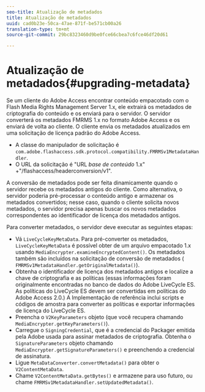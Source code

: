 ```yaml
---
seo-title: Atualização de metadados
title: Atualização de metadados
uuid: cad0b23e-50ca-47ae-871f-be571cb00a26
translation-type: tm+mt
source-git-commit: 29bc8323460d9be0fce66cbea7c6fce46df20d61

---
```



# Atualização de metadados{#upgrading-metadata}

Se um cliente do Adobe Access encontrar conteúdo empacotado com o Flash Media Rights Management Server 1.x, ele extrairá os metadados de criptografia do conteúdo e os enviará para o servidor. O servidor converterá os metadados FMRMS 1.x no formato Adobe Access e os enviará de volta ao cliente. O cliente envia os metadados atualizados em uma solicitação de licença padrão do Adobe Access.

* A classe do manipulador de solicitação é `com.adobe.flashaccess.sdk.protocol.compatibility.FMRMSv1MetadataHandler`.
* O URL da solicitação é &quot;URL *base de conteúdo* 1.x&quot; +&quot;/flashaccess/headerconversion/v1&quot;.

A conversão de metadados pode ser feita dinamicamente quando o servidor recebe os metadados antigos do cliente. Como alternativa, o servidor poderia pré-processar o conteúdo antigo e armazenar os metadados convertidos; nesse caso, quando o cliente solicita novos metadados, o servidor precisa apenas buscar os novos metadados correspondentes ao identificador de licença dos metadados antigos.

Para converter metadados, o servidor deve executar as seguintes etapas:

* Vá `LiveCycleKeyMetaData`. Para pré-converter os metadados, `LiveCycleKeyMetaData` é possível obter de um arquivo empacotado 1.x usando `MediaEncrypter.examineEncryptedContent()`. Os metadados também são incluídos na solicitação de conversão de metadados ( `FMRMSv1MetadataHandler.getOriginalMetadata()`).
* Obtenha o identificador de licença dos metadados antigos e localize a chave de criptografia e as políticas (essas informações foram originalmente encontradas no banco de dados do Adobe LiveCycle ES. As políticas do LiveCycle ES devem ser convertidas em políticas do Adobe Access 2.0.) A Implementação de referência inclui scripts e códigos de amostra para converter as políticas e exportar informações de licença do LiveCycle ES.
* Preencha o `V2KeyParameters` objeto (que você recupera chamando `MediaEncrypter.getKeyParameters()`).
* Carregue o `SigningCredential`, que é a credencial do Packager emitida pela Adobe usada para assinar metadados de criptografia. Obtenha o `SignatureParameters` objeto chamando `MediaEncrypter.getSignatureParameters()` e preenchendo a credencial de assinatura.
* Ligue `MetaDataConverter.convertMetadata()` para obter o `V2ContentMetaData`.
* Chame `V2ContentMetaData.getBytes()` e armazene para uso futuro, ou chame `FMRMSv1MetadataHandler.setUpdatedMetadata()`.

